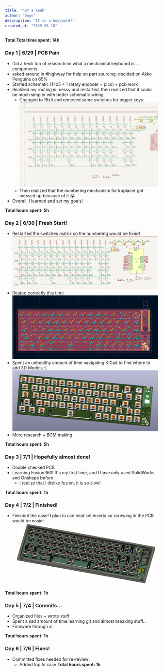 ```yaml
---
title: "not a keeb"
author: "Doge"
description: "It is a keyboard!"
created_at: "2025-06-28"
---
```


**Total Total time spent: 14h**

### Day 1 | 6/29 | PCB Pain
- Did a heck ton of research on what a mechanical keyboard is + components
- asked around in #highway for help on part sourcing: decided on Akko Penguins on 65%
- Started schematic (14x5 + 1 rotary encoder + pico) + pcb work
- Realized my routing is messy and restarted, then realized that it could be much simpler with better schematic wiring
    - Changed to 15x5 and removed some switches for bigger keys
![I really messed up](pictures/i_messed_up.png)
    - Then realized that the numbering mechanism for kbplacer got messed up because of it :sob:
- Overall, I learned and set my goals!

**Total hours spent: 5h**

### Day 2 | 6/30 | Fresh Start!
- Restarted the switches matrix so the numbering would be fixed!
![good good](pictures/schematic.png)
- Routed correctly this time
![good good good](pictures/pcb.png)
- Spent an unhealthy amount of time navigating KiCad to find where to add 3D Models :(
![very good](pictures/3d%20view!.png)
- More research + BOM making

**Total hours spent: 5h** 

### Day 3 | 7/1 | Hopefully almost done!
- Double checked PCB
- Learning Fusion360! It's my first time, and I have only used SolidWorks and Onshape before
    - I realize that I dislike fusion, it is so slow!

**Total hours spent: 1h**

### Day 4 | 7/2 | Finished!
- Finished the case! I plan to use heat set inserts so screwing in the PCB would be easier
![hi](pictures/fusion-ss.png)

**Total hours spent: 1h**

### Day 5 | 7/4 | Commits...
- Organized files + wrote stuff
- Spent a sad amount of time learning git and almost breaking stuff...
- Firmware through ai

**Total hours spent: 1h**

### Day 6 | 7/6 | Fixes!
- Committed fixes needed for re-review!
    - Added top to case
**Total hours spent: 1h**